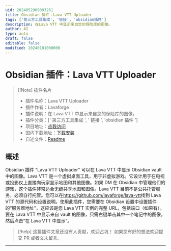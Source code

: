 ```yaml
---
uid: 2024052909093261
title: Obsidian 插件：Lava VTT Uploader
tags: ['第三方工具集成', '链接', 'obsidian插件']
description: 在Lava VTT 中显示来自您的保险库的图像。
author: AI
type: auto
draft: false
editable: false
modified: 20240101000000
---
```


# Obsidian 插件：Lava VTT Uploader

> [!Note] 插件名片
> - 插件名称：Lava VTT Uploader
> - 插件作者：Lavaforge
> - 插件说明：在 Lava VTT 中显示来自您的保险库的图像。
> - 插件分类：[' 第三方工具集成 ', ' 链接 ', 'obsidian 插件 ']
> - 项目地址：[点我访问](https://github.com/lavaforge/obsidian-lava-vtt-uploader)
> - 国内下载地址：[下载安装](https://pkmer.cn/products/plugin/pluginMarket/?lava-vtt-uploader)
> - 自述文件：[Readme](https://ghproxy.net/https://raw.githubusercontent.com/lavaforge/obsidian-lava-vtt-uploader/main/README.md)

## 概述

Obsidian 插件 "Lava VTT Uploader" 可以在 Lava VTT 中显示 Obsidian vault 中的图像。Lava VTT 是一个虚拟桌面工具，用于非虚拟游戏。它设计用于在电视或投影仪上直接向玩家显示地图和其他图像。如果 DM 在 Obsidian 中管理他们的游戏，这个插件非常适合无缝共享地图和图像。Lava VTT 目前不是公共托管服务，必须自行托管。您可以在<https://github.com/lavaforge/lava-vtt>找到 Lava VTT 的源代码和设置说明。使用此插件，您需要在 Obsidian 设置中设置插件的“服务器地址”，这应该是您 Lava VTT 实例的完整 URL，包括端口（如果有）。要在 Lava VTT 中显示来自 vault 的图像，只需右键单击其中一个笔记中的图像，然后点击“在 Lava VTT 中显示”。

> [!help]
> 这篇插件文章还没有人贡献，欢迎占坑！
> 如果您有好的想法欢迎提交 PR 或者文末留言。

---



